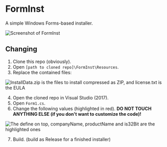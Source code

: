 # FormInst
A simple Windows Forms-based installer.

![Screenshot of FormInst](../master/_IMAGES/FIScreen.png)

## Changing
1. Clone this repo (obviously).
2. Open `[path to cloned repo]\FormInst\Resources`.
3. Replace the contained files: 

![InstallData.zip is the files to install compressed as ZIP, and license.txt is the EULA](../master/_IMAGES/resources.png)

4. Open the cloned repo in Visual Studio (2017).
5. Open `Form1.cs`.
6. Change the following values (highlighted in red). **DO NOT TOUCH ANYTHING ELSE (if you don't want to customize the code)!**

![The define on top, companyName, productName and is32Bit are the highlighted ones](../master/_IMAGES/code.png)

7. Build. (build as Release for a finished installer)
